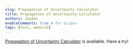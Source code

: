 ```yaml
---
slug: Propagation of Uncertainty Calculator
title: Propagation of Uncertainty Calculator
authors: Jayden
enableComments: true # for Gisqus
tags: [tool, website]
---
```


[Propagation of Uncertainty Calculator](https://zengxud.top/Propagation-of-Uncertainty-Calculator/) is available. Have a try!
